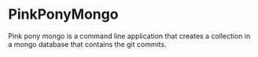 # PinkPonyMongo

Pink pony mongo is a command line application that creates a collection in a mongo database that contains the git commits.
